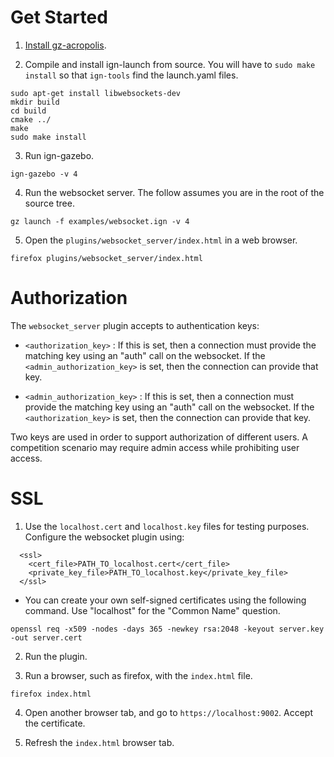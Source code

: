 # Get Started

1. [Install gz-acropolis](https://gazebosim.org/docs/acropolis/install).

2. Compile and install ign-launch from source. You will have to `sudo make
   install` so that `ign-tools` find the launch.yaml files.

```
sudo apt-get install libwebsockets-dev
mkdir build
cd build
cmake ../
make
sudo make install
```

3. Run ign-gazebo.

```
ign-gazebo -v 4
```

4. Run the websocket server. The follow assumes you are in the root of the
   source tree.

```
gz launch -f examples/websocket.ign -v 4
```

5. Open the `plugins/websocket_server/index.html` in a web browser.

```
firefox plugins/websocket_server/index.html
```


# Authorization

The `websocket_server` plugin accepts to authentication keys:

* `<authorization_key>` : If this is set, then a connection must provide the
matching key using an "auth" call on the websocket. If the `<admin_authorization_key>` is set, then the connection can provide that key.

* `<admin_authorization_key>` : If this is set, then a connection must provide the matching key using an "auth" call on the websocket. If the `<authorization_key>` is set, then the connection can provide that key.

Two keys are used in order to support authorization of different users.
A competition scenario may require admin access while prohibiting user
access.

# SSL

1. Use the `localhost.cert` and `localhost.key` files for testing purposes.
Configure the websocket plugin using:

```
  <ssl>
    <cert_file>PATH_TO_localhost.cert</cert_file>
    <private_key_file>PATH_TO_localhost.key</private_key_file>
  </ssl>
```

   * You can create your own self-signed certificates using the following
   command. Use "localhost" for the  "Common Name" question.

   ```
   openssl req -x509 -nodes -days 365 -newkey rsa:2048 -keyout server.key -out server.cert
   ```

2. Run the plugin.

3. Run a browser, such as firefox, with the `index.html` file.

```
firefox index.html
```

4. Open another browser tab, and go to `https://localhost:9002`. Accept the
   certificate.

5. Refresh the `index.html` browser tab.
